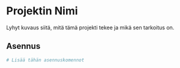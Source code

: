 # Projektin Nimi

Lyhyt kuvaus siitä, mitä tämä projekti tekee ja mikä sen tarkoitus on.

## Asennus

```bash
# Lisää tähän asennuskomennot
